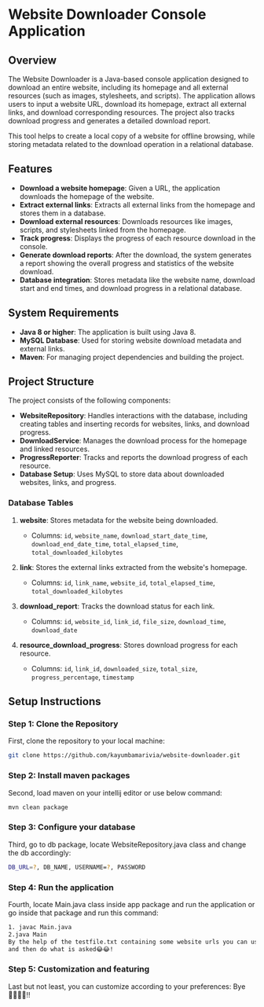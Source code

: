 # Website Downloader Console Application

## Overview
The Website Downloader is a Java-based console application designed to download an entire website, including its homepage and all external resources (such as images, stylesheets, and scripts). The application allows users to input a website URL, download its homepage, extract all external links, and download corresponding resources. The project also tracks download progress and generates a detailed download report.

This tool helps to create a local copy of a website for offline browsing, while storing metadata related to the download operation in a relational database.

## Features
- **Download a website homepage**: Given a URL, the application downloads the homepage of the website.
- **Extract external links**: Extracts all external links from the homepage and stores them in a database.
- **Download external resources**: Downloads resources like images, scripts, and stylesheets linked from the homepage.
- **Track progress**: Displays the progress of each resource download in the console.
- **Generate download reports**: After the download, the system generates a report showing the overall progress and statistics of the website download.
- **Database integration**: Stores metadata like the website name, download start and end times, and download progress in a relational database.

## System Requirements
- **Java 8 or higher**: The application is built using Java 8.
- **MySQL Database**: Used for storing website download metadata and external links.
- **Maven**: For managing project dependencies and building the project.

## Project Structure
The project consists of the following components:
- **WebsiteRepository**: Handles interactions with the database, including creating tables and inserting records for websites, links, and download progress.
- **DownloadService**: Manages the download process for the homepage and linked resources.
- **ProgressReporter**: Tracks and reports the download progress of each resource.
- **Database Setup**: Uses MySQL to store data about downloaded websites, links, and progress.

### Database Tables
1. **website**: Stores metadata for the website being downloaded.
    - Columns: `id`, `website_name`, `download_start_date_time`, `download_end_date_time`, `total_elapsed_time`, `total_downloaded_kilobytes`

2. **link**: Stores the external links extracted from the website's homepage.
    - Columns: `id`, `link_name`, `website_id`, `total_elapsed_time`, `total_downloaded_kilobytes`

3. **download_report**: Tracks the download status for each link.
    - Columns: `id`, `website_id`, `link_id`, `file_size`, `download_time`, `download_date`

4. **resource_download_progress**: Stores download progress for each resource.
    - Columns: `id`, `link_id`, `downloaded_size`, `total_size`, `progress_percentage`, `timestamp`

## Setup Instructions

### Step 1: Clone the Repository
First, clone the repository to your local machine:
```bash
git clone https://github.com/kayumbamarivia/website-downloader.git
```
### Step 2: Install maven packages
Second, load maven on your intellij editor or use below command:
```bash
mvn clean package
```
### Step 3: Configure your database
Third, go to db package, locate WebsiteRepository.java class and change the db accordingly:
```bash
DB_URL=?, DB_NAME, USERNAME=?, PASSWORD
```
### Step 4: Run the application
Fourth, locate Main.java class inside app package and run the application or go inside that package and run this command:
```bash
1. javac Main.java
2.java Main
By the help of the testfile.txt containing some website urls you can use them.
and then do what is asked😂😂!
```
### Step 5: Customization and featuring
Last but not least, you can customize according to your preferences:
Bye 🙋‍♂️🙋‍♂️!!